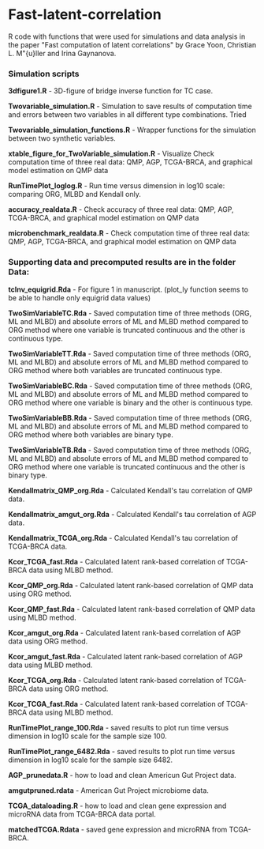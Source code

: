 # Fast-latent-correlation


R code with functions that were used for simulations and data analysis in the paper "Fast computation of latent correlations" by Grace Yoon, Christian L. M\"{u}ller and Irina Gaynanova.


### Simulation scripts

**3dfigure1.R** - 3D-figure of bridge inverse function for TC case.

**Twovariable_simulation.R** - Simulation to save results of computation time and errors between two variables in all different type combinations. Tried 

**Twovariable_simulation_functions.R** - Wrapper functions for the simulation between two synthetic variables.
	
**xtable_figure_for_TwoVariable_simulation.R** - Visualize Check computation time of three real data: QMP, AGP, TCGA-BRCA, and graphical model estimation on QMP data

**RunTimePlot_loglog.R** - Run time versus dimension in log10 scale: comparing ORG, MLBD and Kendall only.

**accuracy_realdata.R** - Check accuracy of three real data: QMP, AGP, TCGA-BRCA, and graphical model estimation on QMP data

**microbenchmark_realdata.R** - Check computation time of three real data: QMP, AGP, TCGA-BRCA, and graphical model estimation on QMP data


### Supporting data and precomputed results are in the folder **Data**:

**tcInv_equigrid.Rda** - For figure 1 in manuscript. (plot_ly function seems to be able to handle only equigrid data values)


**TwoSimVariableTC.Rda** - Saved computation time of three methods (ORG, ML and MLBD) and absolute errors of ML and MLBD method compared to ORG method where one variable is truncated continuous and the other is continuous type.

**TwoSimVariableTT.Rda** - Saved computation time of three methods (ORG, ML and MLBD) and absolute errors of ML and MLBD method compared to ORG method where both variables are truncated continuous type.

**TwoSimVariableBC.Rda** - Saved computation time of three methods (ORG, ML and MLBD) and absolute errors of ML and MLBD method compared to ORG method where one variable is binary and the other is continuous type.

**TwoSimVariableBB.Rda** - Saved computation time of three methods (ORG, ML and MLBD) and absolute errors of ML and MLBD method compared to ORG method where both variables are binary type.

**TwoSimVariableTB.Rda** - Saved computation time of three methods (ORG, ML and MLBD) and absolute errors of ML and MLBD method compared to ORG method where one variable is truncated continuous and the other is binary type.


**Kendallmatrix_QMP_org.Rda** - Calculated Kendall's tau correlation of QMP data.

**Kendallmatrix_amgut_org.Rda** - Calculated Kendall's tau correlation of AGP data.

**Kendallmatrix_TCGA_org.Rda** - Calculated Kendall's tau correlation of TCGA-BRCA data.


**Kcor_TCGA_fast.Rda** - Calculated latent rank-based correlation of TCGA-BRCA data using MLBD method.

**Kcor_QMP_org.Rda** - Calculated latent rank-based correlation of QMP data using ORG method.

**Kcor_QMP_fast.Rda** - Calculated latent rank-based correlation of QMP data using MLBD method.

**Kcor_amgut_org.Rda** - Calculated latent rank-based correlation of AGP data using ORG method.

**Kcor_amgut_fast.Rda** - Calculated latent rank-based correlation of AGP data using MLBD method.

**Kcor_TCGA_org.Rda** - Calculated latent rank-based correlation of TCGA-BRCA data using ORG method.

**Kcor_TCGA_fast.Rda** - Calculated latent rank-based correlation of TCGA-BRCA data using MLBD method.


**RunTimePlot_range_100.Rda** - saved results to plot run time versus dimension in log10 scale for the sample size 100.

**RunTimePlot_range_6482.Rda** - saved results to plot run time versus dimension in log10 scale for the sample size 6482.


**AGP_prunedata.R** - how to load and clean Americun Gut Project data.

**amgutpruned.rdata** - American Gut Project microbiome data.

**TCGA_dataloading.R** - how to load and clean gene expression and microRNA data from TCGA-BRCA data portal.

**matchedTCGA.Rdata** - saved gene expression and microRNA from TCGA-BRCA.





